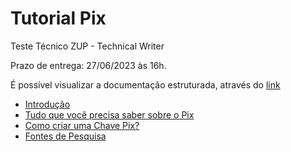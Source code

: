 # Tutorial Pix

Teste Técnico ZUP - Technical Writer

Prazo de entrega: 27/06/2023 às 16h. 

É possível visualizar a documentação estruturada, através do [link](https://diogomatos86.github.io/pix-zup/#/)

- [Introdução](index.md)
- [Tudo que você precisa saber sobre o Pix](pages/pix.md)
- [Como criar uma Chave Pix?](pages/criar-chave-pix.md)
- [Fontes de Pesquisa](pages/pesquisa.md)
